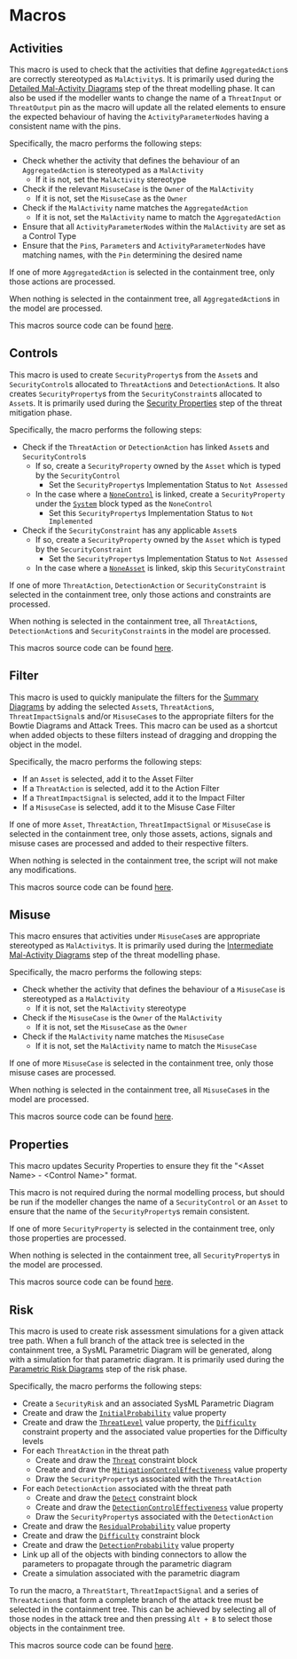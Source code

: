 # Macros

## Activities

This macro is used to check that the activities that define `AggregatedAction`s are correctly stereotyped as `MalActivity`s. It is primarily used during the [Detailed Mal-Activity Diagrams](../Documentation/threat-modelling.md#detailed-mal-activity-diagrams) step of the threat modelling phase. It can also be used if the modeller wants to change the name of a `ThreatInput` or `ThreatOutput` pin as the macro will update all the related elements to ensure the expected behaviour of having the `ActivityParameterNode`s having a consistent name with the pins.

Specifically, the macro performs the following steps:
 - Check whether the activity that defines the behaviour of an `AggregatedAction` is stereotyped as a `MalActivity`
   - If it is not, set the `MalActivity` stereotype
 - Check if the relevant `MisuseCase` is the `Owner` of the `MalActivity`
   - If it is not, set the `MisuseCase` as the `Owner`
 - Check if the `MalActivity` name matches the `AggregatedAction`
   - If it is not, set the `MalActivity` name to match the `AggregatedAction`
 - Ensure that all `ActivityParameterNode`s within the `MalActivity` are set as a Control Type
 - Ensure that the `Pin`s, `Parameter`s and `ActivityParameterNode`s have matching names, with the `Pin` determining the desired name

If one of more `AggregatedAction` is selected in the containment tree, only those actions are processed.

When nothing is selected in the containment tree, all `AggregatedAction`s in the model are processed. 

This macros source code can be found [here](./Activities.js).

## Controls

This macro is used to create `SecurityProperty`s from the `Asset`s and `SecurityControl`s allocated to `ThreatAction`s and `DetectionAction`s. It also creates `SecurityProperty`s from the `SecurityConstraint`s allocated to `Asset`s. It is primarily used during the [Security Properties](../Documentation/threat-mitigation.md#security-properties) step of the threat mitigation phase.


Specifically, the macro performs the following steps:
 - Check if the `ThreatAction` or `DetectionAction` has linked `Asset`s and `SecurityControl`s
   - If so, create a `SecurityProperty` owned by the `Asset` which is typed by the `SecurityControl`
     - Set the `SecurityProperty`s Implementation Status to `Not Assessed`
   - In the case where a [`NoneControl`](../Documentation/stereotypes.md#nonecontrol) is linked, create a `SecurityProperty` under the [`System`](../Documentation/stereotypes.md#system) block typed as the `NoneControl`
     - Set this `SecurityProperty`s Implementation Status to `Not Implemented`
 - Check if the `SecurityConstraint` has any applicable `Asset`s
   - If so, create a `SecurityProperty` owned by the `Asset` which is typed by the `SecurityConstraint`
     - Set the `SecurityProperty`s Implementation Status to `Not Assessed`
   - In the case where a [`NoneAsset`](../Documentation/stereotypes.md#noneasset) is linked, skip this `SecurityConstraint`

If one of more `ThreatAction`, `DetectionAction` or `SecurityConstraint` is selected in the containment tree, only those actions and constraints are processed.

When nothing is selected in the containment tree, all `ThreatAction`s, `DetectionAction`s and `SecurityConstraint`s in the model are processed. 

This macros source code can be found [here](./Controls.js).

## Filter

This macro is used to quickly manipulate the filters for the [Summary Diagrams](../Documentation/risk.md#summary-diagrams) by adding the selected `Asset`s, `ThreatAction`s, `ThreatImpactSignal`s and/or `MisuseCase`s to the appropriate filters for the Bowtie Diagrams and Attack Trees. This macro can be used as a shortcut when added objects to these filters instead of dragging and dropping the object in the model.

Specifically, the macro performs the following steps:
 - If an `Asset` is selected, add it to the Asset Filter
 - If a `ThreatAction` is selected, add it to the Action Filter
 - If a `ThreatImpactSignal` is selected, add it to the Impact Filter
 - If a `MisuseCase` is selected, add it to the Misuse Case Filter

If one of more `Asset`, `ThreatAction`, `ThreatImpactSignal` or `MisuseCase` is selected in the containment tree, only those assets, actions, signals and misuse cases are processed and added to their respective filters.

When nothing is selected in the containment tree, the script will not make any modifications. 

This macros source code can be found [here](./Filter.js).

## Misuse

This macro ensures that activities under `MisuseCase`s are appropriate stereotyped as `MalActivity`s. It is primarily used during the [Intermediate Mal-Activity Diagrams](../Documentation/threat-modelling.md#intermediate-mal-activity-diagrams) step of the threat modelling phase. 

Specifically, the macro performs the following steps:
 - Check whether the activity that defines the behaviour of a `MisuseCase` is stereotyped as a `MalActivity`
   - If it is not, set the `MalActivity` stereotype
 - Check if the `MisuseCase` is the `Owner` of the `MalActivity`
   - If it is not, set the `MisuseCase` as the `Owner`
 - Check if the `MalActivity` name matches the `MisuseCase`
   - If it is not, set the `MalActivity` name to match the `MisuseCase`

If one of more `MisuseCase` is selected in the containment tree, only those misuse cases are processed.

When nothing is selected in the containment tree, all `MisuseCase`s in the model are processed. 

This macros source code can be found [here](./Misuse.js).

## Properties

This macro updates Security Properties to ensure they fit the "\<Asset Name\> - \<Control Name\>" format.

This macro is not required during the normal modelling process, but should be run if the modeller changes the name of a `SecurityControl` or an `Asset` to ensure that the name of the `SecurityProperty`s remain consistent.

If one of more `SecurityProperty` is selected in the containment tree, only those properties are processed.

When nothing is selected in the containment tree, all `SecurityProperty`s in the model are processed. 

This macros source code can be found [here](./Properties.js).

## Risk

This macro is used to create risk assessment simulations for a given attack tree path. When a full branch of the attack tree is selected in the containment tree, a SysML Parametric Diagram will be generated, along with a simulation for that parametric diagram. It is primarily used during the [Parametric Risk Diagrams](../Documentation/risk.md#parametric-risk-diagrams) step of the risk phase.

Specifically, the macro performs the following steps:
 - Create a `SecurityRisk` and an associated SysML Parametric Diagram
 - Create and draw the [`InitialProbability`](../Documentation/stereotypes.md#initialprobability) value property
 - Create and draw the [`ThreatLevel`](../Documentation/stereotypes.md#threatlevel) value property, the [`Difficulty`](../Documentation/stereotypes.md#difficultyconstraint) constraint property and the associated value properties for the Difficulty levels
 - For each `ThreatAction` in the threat path
    - Create and draw the [`Threat`](../Documentation/stereotypes.md#threatconstraint) constraint block
    - Create and draw the [`MitigationControlEffectiveness`](../Documentation/stereotypes.md#mitigationcontroleffectiveness) value property
    - Draw the `SecurityProperty`s associated with the `ThreatAction`
 - For each `DetectionAction` associated with the threat path
    - Create and draw the [`Detect`](../Documentation/stereotypes.md#detectconstraint) constraint block
    - Create and draw the [`DetectionControlEffectiveness`](../Documentation/stereotypes.md#detectioncontroleffectiveness) value property
    - Draw the `SecurityProperty`s associated with the `DetectionAction`
 - Create and draw the [`ResidualProbability`](../Documentation/stereotypes.md#residualprobability) value property
 - Create and draw the [`Difficulty`](../Documentation/stereotypes.md#difficultyconstraint) constraint block
 - Create and draw the [`DetectionProbability`](../Documentation/stereotypes.md#detectionprobability) value property
 - Link up all of the objects with binding connectors to allow the parameters to propagate through the parametric diagram
 - Create a simulation associated with the parametric diagram

To run the macro, a `ThreatStart`, `ThreatImpactSignal` and a series of `ThreatAction`s that form a complete branch of the attack tree must be selected in the containment tree. This can be achieved by selecting all of those nodes in the attack tree and then pressing `Alt + B` to select those objects in the containment tree. 

This macros source code can be found [here](./Risk.js).